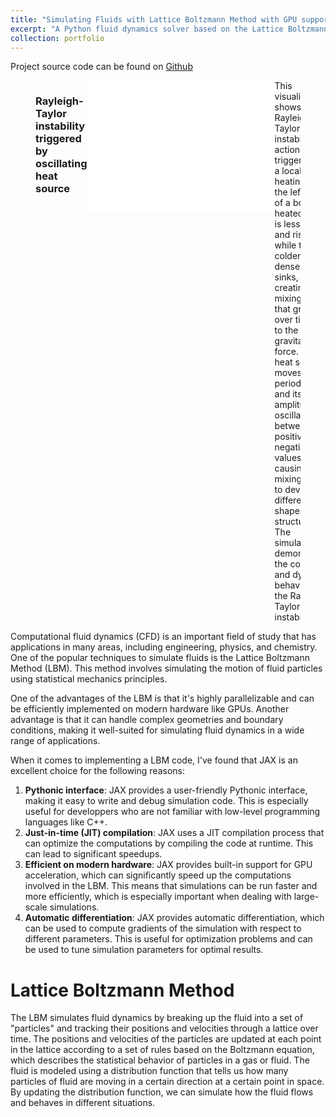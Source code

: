 ```yaml
---
title: "Simulating Fluids with Lattice Boltzmann Method with GPU support using JAX "
excerpt: "A Python fluid dynamics solver based on the Lattice Boltzmann Method using JAX as its computational backend.<br/><embed type='text/html' src='LBM-JAX/rayleigh.html' height='210'>"
collection: portfolio
---
```


Project source code can be found on [Github](https://github.com/hlasco/rllbm)
<figure style="display: flex; flex-direction: row; justify-content: space-between; overflow: hidden;">
  <h3> Rayleigh-Taylor instability triggered by oscillating heat source </h3>
  <embed type="text/html" src="rayleigh.html" height="210">
  <figcaption style="text-align: left;">This visualization shows the Rayleigh-Taylor instability in action, triggered by a local heating of the left wall of a box. The heated fluid is less dense and rises, while the colder, denser fluid sinks, creating a mixing layer that grows over time due to the gravitational force. The heat source moves periodically, and its amplitude oscillates between positive and negative values, causing the mixing layer to develop different shapes and structures. The simulation demonstrates the complex and dynamic behavior of the Rayleigh-Taylor instability</figcaption>
</figure>

Computational fluid dynamics (CFD) is an important field of study that has applications in many areas, including engineering, physics, and chemistry. One of the popular techniques to simulate fluids is the Lattice Boltzmann Method (LBM). This method involves simulating the motion of fluid particles using statistical mechanics principles.

One of the advantages of the LBM is that it's highly parallelizable and can be efficiently implemented on modern hardware like GPUs. Another advantage is that it can handle complex geometries and boundary conditions, making it well-suited for simulating fluid dynamics in a wide range of applications.

When it comes to implementing a LBM code, I've found that JAX is an excellent choice for the following reasons:
1. **Pythonic interface**: JAX provides a user-friendly Pythonic interface, making it easy to write and debug simulation code. This is especially useful for developpers who are not familiar with low-level programming languages like C++.
1. **Just-in-time (JIT) compilation**: JAX uses a JIT compilation process that can optimize the computations by compiling the code at runtime. This can lead to significant speedups.
1. **Efficient on modern hardware**: JAX provides built-in support for GPU acceleration, which can significantly speed up the computations involved in the LBM. This means that simulations can be run faster and more efficiently, which is especially important when dealing with large-scale simulations.
1. **Automatic differentiation**: JAX provides automatic differentiation, which can be used to compute gradients of the simulation with respect to different parameters. This is useful for optimization problems and can be used to tune simulation parameters for optimal results.

Lattice Boltzmann Method
======

The LBM simulates fluid dynamics by breaking up the fluid into a set of "particles" and tracking their positions and velocities through a lattice over time. The positions and velocities of the particles are updated at each point in the lattice according to a set of rules based on the Boltzmann equation, which describes the statistical behavior of particles in a gas or fluid. The fluid is modeled using a distribution function that tells us how many particles of fluid are moving in a certain direction at a certain point in space. By updating the distribution function, we can simulate how the fluid flows and behaves in different situations.
